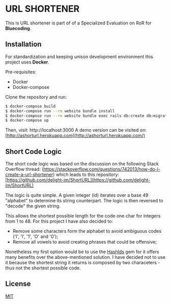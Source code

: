 # URL SHORTENER

This is URL shortener is part of of a Specialized Evaluation on RoR for **Bluecoding**.

## Installation

For standardization and keeping unison development environment this project uses **Docker**.

Pre-requisites:

-   Docker
-   Docker-compose

Clone the repository and run:

```bash
$ docker-compose build
$ docker-compose run --rm website bundle install
$ docker-compose run --rm website bundle exec rails db:create db:migrate
$ docker-compose up
```

Then, visit: http://localhost:3000
A demo version can be visited on: [http://ashorturl.herokuapp.com](http://ashorturl.herokuapp.com/)

## Short Code Logic

The short code logic was based on the discussion on the following Stack Overflow thread:
(https://stackoverflow.com/questions/742013/how-do-i-create-a-url-shortener)
which leads to this repository:
[https://github.com/delight-im/ShortURL](https://github.com/delight-im/ShortURL)

The logic is quite simple. A given integer (id) iterates over a base 49 "alphabet" to determine its string counterpart. The logic is then reversed to "decode" the given string.

This allows the shortest possible length for the code one char for integers from 1 to 48. For this project I have also decided to:

-   Remove some characters form the alphabet to avoid ambiguous codes ('I', 'l', '1', 'O' and '0');
-   Remove all vowels to avoid creating phrases that could be offensive;

Nonetheless my first option would be to use the [HashIds](https://github.com/peterhellberg/hashids.rb) gem for it offers many benefits over the above-mentioned solution. I have decided not to use it because the shortest string it returns is composed by two characeters - thus not the shortest possible code.

## License

[MIT](https://choosealicense.com/licenses/mit/)
